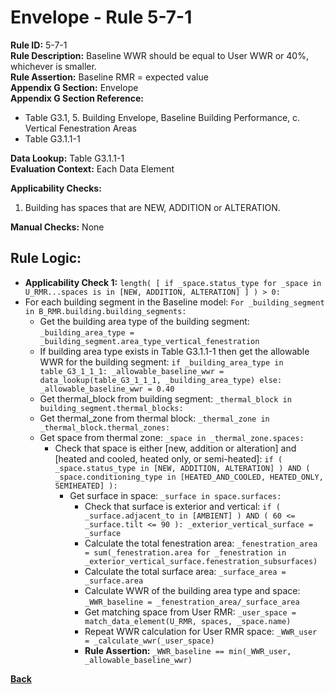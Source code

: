 # Envelope - Rule 5-7-1 
**Rule ID:** 5-7-1  
**Rule Description:** Baseline WWR should be equal to User WWR or 40%, whichever is smaller.  
**Rule Assertion:** Baseline RMR = expected value  
**Appendix G Section:** Envelope  
**Appendix G Section Reference:**
- Table G3.1, 5. Building Envelope, Baseline Building Performance, c. Vertical Fenestration Areas
- Table G3.1.1-1

**Data Lookup:** Table G3.1.1-1  
**Evaluation Context:**  Each Data Element  

**Applicability Checks:** 
1. Building has spaces that are NEW, ADDITION or ALTERATION.

**Manual Checks:** None  

## Rule Logic:
- **Applicability Check 1:** `length( [ if _space.status_type for _space in U_RMR...spaces is in [NEW, ADDITION, ALTERATION] ] ) > 0:`  
- For each building segment in the Baseline model: `For _building_segment in B_RMR.building.building_segments:`
    - Get the building area type of the building segment: `_building_area_type = _building_segment.area_type_vertical_fenestration`
    - If building area type exists in Table G3.1.1-1 then get the allowable WWR for the building segment: `if _building_area_type in table_G3_1_1_1: _allowable_baseline_wwr = data_lookup(table_G3_1_1_1, _building_area_type) else: _allowable_baseline_wwr = 0.40`
    - Get thermal_block from building segment: `_thermal_block in building_segment.thermal_blocks:`
    - Get thermal_zone from thermal block: `_thermal_zone in _thermal_block.thermal_zones:`
    - Get space from thermal zone: `_space in _thermal_zone.spaces:`
        - Check that space is either [new, addition or alteration] and [heated and cooled, heated only, or semi-heated]: `if ( _space.status_type in [NEW, ADDITION, ALTERATION] ) AND ( _space.conditioning_type in [HEATED_AND_COOLED, HEATED_ONLY, SEMIHEATED] ):` 
            - Get surface in space: `_surface in space.surfaces:`
                - Check that surface is exterior and vertical: `if ( _surface.adjacent_to in [AMBIENT] ) AND ( 60 <= _surface.tilt <= 90 ): _exterior_vertical_surface = _surface`  
                - Calculate the total fenestration area: `_fenestration_area = sum(_fenestration.area for _fenestration in _exterior_vertical_surface.fenestration_subsurfaces)`
                - Calculate the total surface area: `_surface_area = _surface.area`  
                - Calculate WWR of the building area type and space: `_WWR_baseline = _fenestration_area/_surface_area`
                - Get matching space from User RMR: `_user_space = match_data_element(U_RMR, spaces, _space.name)`
                - Repeat WWR calculation for User RMR space: `_WWR_user = _calculate_wwr(_user_space)`
                - **Rule Assertion:** `_WWR_baseline == min(_WWR_user, _allowable_baseline_wwr)`

**[Back](../_toc.md)**